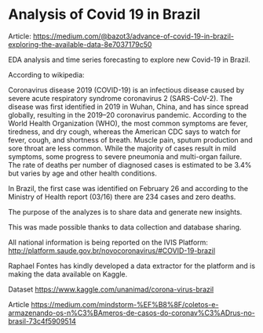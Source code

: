 # Analysis of Covid 19 in Brazil

Article: https://medium.com/@bazot3/advance-of-covid-19-in-brazil-exploring-the-available-data-8e7037179c50

EDA analysis and time series forecasting to explore new Covid-19 in Brazil.

According to wikipedia:

Coronavirus disease 2019 (COVID-19) is an infectious disease caused by severe acute respiratory syndrome coronavirus 2 (SARS-CoV-2). The disease was first identified in 2019 in Wuhan, China, and has since spread globally, resulting in the 2019–20 coronavirus pandemic. According to the World Health Organization (WHO), the most common symptoms are fever, tiredness, and dry cough, whereas the American CDC says to watch for fever, cough, and shortness of breath. Muscle pain, sputum production and sore throat are less common. While the majority of cases result in mild symptoms, some progress to severe pneumonia and multi-organ failure. The rate of deaths per number of diagnosed cases is estimated to be 3.4% but varies by age and other health conditions.

In Brazil, the first case was identified on February 26 and according to the Ministry of Health report (03/16) there are 234 cases and zero deaths.

The purpose of the analyzes is to share data and generate new insights.

This was made possible thanks to data collection and database sharing.

All national information is being reported on the IVIS Platform:
http://platform.saude.gov.br/novocoronavirus/#COVID-19-brazil

Raphael Fontes has kindly developed a data extractor for the platform and is making the data available on Kaggle.

Dataset
https://www.kaggle.com/unanimad/corona-virus-brazil

Article
https://medium.com/mindstorm-%EF%B8%8F/coletos-e-armazenando-os-n%C3%BAmeros-de-casos-do-coronav%C3%ADrus-no-brasil-73c4f5909514
